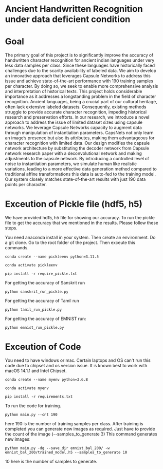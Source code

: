 # Ancient Handwritten Recognition under data deficient condition

# Goal
The primary goal of this project is to significantly improve the accuracy of handwritten character recognition for ancient indian languages under very less data samples per class. Since these languages have historically faced challenges due
to the scarity availability of labeled data. We aim to develop an innovative approach that leverages Capsule Networks to address this issue and achieve state-of-the-art
performance with 190 training samples per character. By doing so, we seek to enable more comprehensive analysis and interpretation of historical texts. This project holds considerable importance as
it addresses a longstanding problem in the field of character recognition. Ancient languages, being a crucial part of our cultural heritage, often lack extensive labeled datasets. Consequently, existing
methods struggle to provide accurate character recognition, impeding historical research and preservation efforts. In our research, we introduce a novel approach to address the issue of limited dataset sizes using capsule networks. We leverage Capsule Networks capacity to augment data through manipulation of instantiation parameters. CapsNets not only learn an image’s presence but also its attributes, making them advantageous for character recognition with limited data. Our design modifies the capsule network architecture by substituting the decoder
network from Capsule network research paper with a deconvolutional network and making adjustments to the capsule network. By introducing a controlled level of noise to instantiation parameters, we simulate human like realistic variations, leading to a more effective data generation method compared
to traditional affine transformations this data is auto-fed to the training model. Our system closely matches state-of-the-art results with just 190 data points per character.

# Exceution of Pickle file (hdf5, h5)
We have provided hdf5, h5 file for showing our accuracy. 
To run the pickle file to get the accuracy that we mentioned in the results. Please follow these steps.  

You need anaconda install in your system.
Then create an environment. 
Do a git clone. Go to the root folder of the project.
Then exceute this commands. 
```
conda create --name pickleenv python=3.11.5
```
```
conda activate pickleenv 
```
```
pip install -r require_pickle.txt
```


For getting the accuracy of Sanskrit run
```
python sanskrit_run_pickle.py
```
For getting the accuracy of Tamil run
```
python tamil_run_pickle.py 
```
For getting the accuracy of EMNIST run:
```
python emnist_run_pickle.py
```
# Exceution of Code 

You need to have windows or mac. Certain laptops and OS can't run this code due to chipset and os version issue. 
It is known best to work with macOS 14.1.1 and Intel Chipset.
```
conda create --name myenv python=3.6.8
```

```
conda activate myenv 
```


```
pip install -r requirements.txt
```
To run the code for training. 
```
python main.py --cnt 190
```
here 190 is the number of training samples per class.
After training is completed you can generate new images as required. Just have to provide the count of the image (--samples_to_generate 3) 
This command generates new images:
```
python main.py -dg --save_dir emnist_bal_200/ -w emnist_bal_200/trained_model.h5 --samples_to_generate 10
```
10 here is the number of samples to generate. 